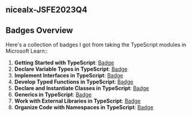 ## nicealx-JSFE2023Q4

## Badges Overview

Here's a collection of badges I got from taking the TypeScript modules in Microsoft Learn::

1. **Getting Started with TypeScript**: [Badge](https://learn.microsoft.com/api/achievements/share/ru-ru/nicealx-6938/4S29NDWK?sharingId=495664853F7558C8)
2. **Declare Variable Types in TypeScript**: [Badge](https://learn.microsoft.com/api/achievements/share/ru-ru/nicealx-6938/3XLMGP9H?sharingId=495664853F7558C8)
3. **Implement Interfaces in TypeScript**: [Badge](https://learn.microsoft.com/api/achievements/share/ru-ru/nicealx-6938/UF5MHMC3?sharingId=495664853F7558C8)
4. **Develop Typed Functions in TypeScript**: [Badge](https://learn.microsoft.com/api/achievements/share/ru-ru/nicealx-6938/PTZ3JNV4?sharingId=495664853F7558C8)
5. **Declare and Instantiate Classes in TypeScript**: [Badge](https://learn.microsoft.com/api/achievements/share/ru-ru/nicealx-6938/3XLQLUMH?sharingId=495664853F7558C8)
6. **Generics in TypeScript**: [Badge](https://learn.microsoft.com/api/achievements/share/ru-ru/nicealx-6938/ZPFC6Y42?sharingId=495664853F7558C8)
7. **Work with External Libraries in TypeScript**: [Badge](https://learn.microsoft.com/api/achievements/share/ru-ru/nicealx-6938/FZUTLT2X?sharingId=495664853F7558C8)
8. **Organize Code with Namespaces in TypeScript**: [Badge](https://learn.microsoft.com/api/achievements/share/ru-ru/nicealx-6938/HYGTMLZ8?sharingId=495664853F7558C8)